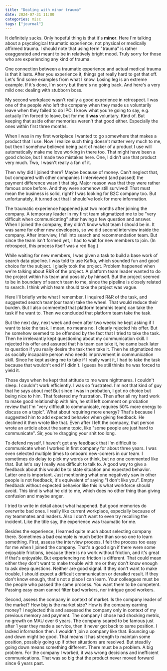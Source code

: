 ```yaml
---
title: "Dealing with minor trauma"
date: 2024-07-31 11:00
categories: misc
tags: ["journal"]
---
```


It definitely sucks. Only hopeful thing is that it's **minor**. Here I'm talking about a psycological traumatic experience, not physical or medically affirmed trauma. I should note that using term "trauma" is rather exaggerated and meant to be in relatively bright mood. Truly sorry for those who are experiencing any kind of trauma.

One connection between a traumatic experience and actual medical trauma is that it lasts. After you experience it, things get really hard to get that off. Let's find some examples from what I know. Losing leg is an extreme example. If it's done, I'm sorry but there's no going back. And here's a very mild one: dealing with stubborn boss.

My second workplace wasn't really a good experience in retrospect. I was one of the people who left the company when they made us voluntarily leave when they failed to do IPO. I know what you're going to say, e.g. actually I'm forced to leave, but for me it **was** voluntary. Kind of. But keeping that aside other memories weren't that good either. Especially the ones within first three months.

When I was in my first workplace I wanted to go somewhere that makes a product that I use. Now I realize such thing doesn't matter very much to me, but then I somehow believed being part of maker of a product I use will automatically make me love working in there too. That might have been a good choice, but I made two mistakes here. One, I didn't use that product very much. Two, I wasn't really a fan of it.

Then why did I joined there? Maybe because of money. Can't neglect that, but compared with other companies I interviewed (and passed) the payment difference wasn't that big. Major reason was that they were rather famous once before. And they were somehow still survived! That must mean the business is solid, right? I was looking for B2C company too. But unfortunately, it turned out that I should've look for more information.

The traumatic experience happened just two months after joining the company. A temporary leader in my first team stigmatized me to be "very difficult when communicating" after having a few question and answer. When I joined the company, they didn't know what team I should be in. It was same for other new developers, so we did second interview inside the company. After interview, I fell into search and recommendation team. But since the team isn't formed yet, I had to wait for new members to join. (In retrospect, this process itself was a red flag.)

While waiting for new members, I was given a task to build a base work of search data pipeline. I was told to use Kafka, which sounded fun and good choice for the subject. I gladly took the project. Problem happened when we're talking about R&R of the project. A platform team leader wanted to do the project within his team and possibly by himself. But the project seemed to be in boundary of search team to me, since the pipeline is closely related to search. I think which team should take the project was vague.

Here I'll briefly write what I remember. I inquired R&R of the task, and suggested search team(our team) take the wheel. That would reduce their burden. But I also commented that platform team(his team) can take the task if he want to. Then we concluded that platform team take the task.

But the next day, next week and even after two weeks he kept asking if I want to take the task. I mean, no means no. I clearly rejected his offer. But he somehow seemed to be offended by the fact that I tried to take the task. Then he irrelevantly kept questioning about my communication skill. I rejected his offer and assured that his team can take it, he came back later to question if you really desire the task then take it. Then he stigmatized me as socially incapable person who needs improvement in communication skill. Since he kept asking me to take if I really want it, I had to take the task because that wouldn't end if I didn't. I guess he still thinks he was forced to yield it.

Those days when he kept that attitude to me were nightmares. I couldn't sleep. I couldn't work efficiently. I was so frustrated. I'm not that kind of guy that he says about me! But since I was in probation, I got no choice but being nice to him. That fostered my frustration. Then after all my hard work to make good relationship with him, he still left comment on probation review that I'm "very difficult to communicate, requires 50% more energy to discuss on a topic". What about requiring more energy? That's because I suggested him to add expected behavior when giving feedback. He declined it then wrote like that. Even after I left the company, that person wrote an article about the same topic, like "some people are just hard to communicate". Sir, you're dragging your shit too long.

To defend myself, I haven't got any feedback that I'm difficult to communicate when I worked in first company for about three years. I was even selected multiple times to onboard new-comers in our team. I sometimes do delay to pick my words or think, but no one commented like that. But let's say I really was difficult to talk to. A good way to give a feedback about this would be to state situation and expected behavior. Latter one is important. Just mentioning what one negatively saw in other people is not feedback, it's equivalent of saying "I don't like you". Empty feedback without expected behavior like this is what workforce should avoid. This kind is what he did to me, which does no other thing than giving confusion and maybe anger.

I tried to write in detail about what happened. But good memories do overwrite bad ones. I really like current workplace, especially because of my teammates and leaders. Also I don't want to even try recalling the incident. Like the title say, the experience was traumatic for me.

Besides the experience, I learned quite much about selecting company there. Sometimes a bad example is much better than so-so one to learn something. First, assess the interview process. I felt the process too easy for me when I joined the company. That's a good sign if there were some enjoyable frictions, because there is no work without friction, and it's great if that's enjoyable. But experiencing no friction is different. That could mean either they don't want to make trouble with me or they don't know enough to ask deep questions. Neither are good signal. If they don't want to make trouble, I should expect a difficult communication or derailed result. If they don't know enough, that's not a place I can learn. Your colleagues must be the people who passed the same process. You want them to be competent. Passing easy exam cannot filter bad workers, nor intrigue good workers.

Second, assess the company in context of market. Is the company leader of the market? How big is the market size? How is the company earning money? I neglected this and assessed the company only in context of my previous memory and payment. The company I chose had shocking metric, no growth on MAU over 6 years. The company soared to be famous just after 1 year they made a service, then it never got back to same position. I lacked information then. I wouldn't join a company like that. Bouncing up and down might be good. That means it has strength to maintain some position, possibly going up if other situations are resolved. But steadily going down means something different. There must be a problem. A big problem. For the company I worked, it was wrong decisions and inefficient communications. That was so big that the product never moved forward since 6 years past.
